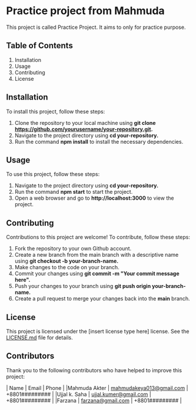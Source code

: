 # Practice project from Mahmuda
This project is called Practice Project. It aims to only for practice purpose.

## Table of Contents
1. Installation
2. Usage
3. Contributing
4. License

## Installation
To install this project, follow these steps:
1. Clone the repository to your local machine using __git clone
https://github.com/yourusername/your-repository.git.__
2. Navigate to the project directory using __cd your-repository.__
3. Run the command __npm install__ to install the necessary dependencies.

## Usage
To use this project, follow these steps:
1. Navigate to the project directory using __cd your-repository.__
2. Run the command __npm start__ to start the project.
3. Open a web browser and go to __http://localhost:3000__ to view the project.

## Contributing
Contributions to this project are welcome! To contribute, follow these steps:
1. Fork the repository to your own Github account.
2. Create a new branch from the main branch with a descriptive name using __git checkout -b your-branch-name.__
3. Make changes to the code on your branch.
4. Commit your changes using __git commit -m "Your commit message here".__
5. Push your changes to your branch using __git push origin your-branch-name.__
6. Create a pull request to merge your changes back into the __main__ branch.

## License
This project is licensed under the [insert license type here] license. See the
[LICENSE.md](https://docs.github.com/en/repositories/managing-your-repositorys-settings-and-features/customizing-your-repository/licensing-a-repository) file for details.

## Contributors
Thank you to the following contributors who have helped to improve this project:

| Name | Email | Phone |
|Mahmuda Akter | mahmudakeya013@gmail.com | +8801######### |
|Ujjal k. Saha | ujjal.kumer@gmail.com | +8801######### |
|Farzana | farzana@gmail.com | +8801######### |